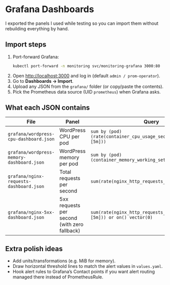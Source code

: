 # Grafana Dashboards

I exported the panels I used while testing so you can import them without rebuilding everything by hand.

## Import steps
1. Port-forward Grafana:
   ```bash
   kubectl port-forward -n monitoring svc/monitoring-grafana 3000:80
   ```
2. Open [http://localhost:3000](http://localhost:3000) and log in (default `admin / prom-operator`).
3. Go to **Dashboards → Import**.
4. Upload any JSON from the `grafana/` folder (or copy/paste the contents).
5. Pick the Prometheus data source (UID `prometheus`) when Grafana asks.

## What each JSON contains
| File | Panel | Query |
| --- | --- | --- |
| `grafana/wordpress-cpu-dashboard.json` | WordPress CPU per pod | `sum by (pod)(rate(container_cpu_usage_seconds_total{...}[5m]))` |
| `grafana/wordpress-memory-dashboard.json` | WordPress memory per pod | `sum by (pod)(container_memory_working_set_bytes{...})` |
| `grafana/nginx-requests-dashboard.json` | Total requests per second | `sum(rate(nginx_http_requests_total{...}[5m]))` |
| `grafana/nginx-5xx-dashboard.json` | 5xx requests per second (with zero fallback) | `sum(rate(nginx_http_requests_total{code=~"5.."}[5m])) or on() vector(0)` |


## Extra polish ideas
- Add units/transformations (e.g. MiB for memory).
- Draw horizontal threshold lines to match the alert values in `values.yaml`.
- Hook alert rules to Grafana’s Contact points if you want alert routing managed there instead of PrometheusRule.

